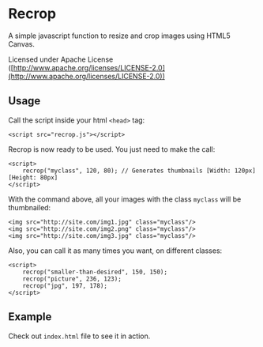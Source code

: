 Recrop
======

A simple javascript function to resize and crop images using HTML5 Canvas.

Licensed under Apache License ([http://www.apache.org/licenses/LICENSE-2.0](http://www.apache.org/licenses/LICENSE-2.0))

## Usage ##

Call the script inside your html `<head>` tag:

	<script src="recrop.js"></script>

Recrop is now ready to be used. You just need to make the call:

	<script>
        recrop("myclass", 120, 80); // Generates thumbnails [Width: 120px] [Height: 80px]
    </script>

With the command above, all your images with the class `myclass` will be thumbnailed:

	<img src="http://site.com/img1.jpg" class="myclass"/>
	<img src="http://site.com/img2.png" class="myclass"/>
	<img src="http://site.com/img3.jpg" class="myclass"/>

Also, you can call it as many times you want, on different classes:

    <script>
        recrop("smaller-than-desired", 150, 150);
        recrop("picture", 236, 123);
        recrop("jpg", 197, 178);
    </script>

## Example ##

Check out `index.html` file to see it in action.